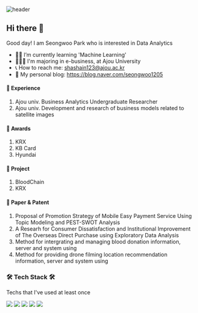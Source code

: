 ![header](https://capsule-render.vercel.app/api?type=soft&color=auto&height=150&section=header&text=HELLOSSONG&fontSize=70&animation=twinkling)

## Hi there 👋 

Good day! I am Seongwoo Park who is interested in Data Analytics
- ✍🏻 I’m currently learning 'Machine Learning'
- 👩🏻‍🎓 I'm majoring in e-business, at Ajou University
- 📞 How to reach me: shashain123@ajou.ac.kr
- 🐶 My personal blog: https://blog.naver.com/seongwoo1205

#### 🌠 Experience
1. Ajou univ. Business Analytics Undergraduate Researcher
2. Ajou univ. Development and research of business models related to satellite images

#### 🌠 Awards
1. KRX
2. KB Card
3. Hyundai 

#### 🌠 Project
1. BloodChain
2. KRX

#### 🌠 Paper & Patent
1. Proposal  of  Promotion  Strategy  of  Mobile  Easy Payment  Service  Using  Topic  Modeling  and PEST-SWOT  Analysis
2. A Researh for Consumer Dissatisfaction and Institutional Improvement of The Overseas Direct Purchase using Exploratory Data Analysis
3. Method for intergrating and managing blood donation information, server and system using
4. Method for providing drone filming location recommendation information, server and system using


<h3>🛠 Tech Stack 🛠</h3>
Techs that I've used at least once
<p>
  <img src="https://img.shields.io/badge/Python-3776AB?style=flat-square&logo=Python&logoColor=white"/>
  <img src="https://img.shields.io/badge/R-276DC3?style=flat-square&logo=R&logoColor=white"/>
  <img src="https://img.shields.io/badge/Tableau-E97627?style=flat-square&logo=Tableau&logoColor=white"/>
  <img src="https://img.shields.io/badge/MySQL-4479A1?style=flat-square&logo=MySQL&logoColor=white"/>
  <img src="https://img.shields.io/badge/React-61DAFB?style=flat-square&logo=React&logoColor=white"/>

</p>






